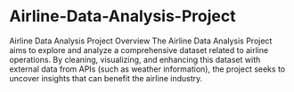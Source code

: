 # Airline-Data-Analysis-Project
 Airline Data Analysis Project Overview The Airline Data Analysis Project aims to explore and analyze a comprehensive dataset related to airline operations. By cleaning, visualizing, and enhancing this dataset with external data from APIs (such as weather information), the project seeks to uncover insights that can benefit the airline industry.
